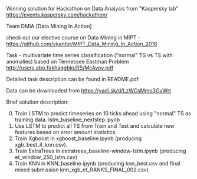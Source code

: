 Winning solution for Hackathon on Data Analysis from "Kaspersky lab"
https://events.kaspersky.com/hackathon/

Team DMIA [Data Mining In Action]

check out our elective course on Data Mining in MIPT - https://github.com/vkantor/MIPT_Data_Mining_In_Action_2016

Task - multivariate time series classification ("normal" TS vs TS with anomalies) based on Tennessee Eastman Problem http://users.abo.fi/khaggblo/RS/McAvoy.pdf

Detailed task description can be found in README.pdf

Data can be downloaded from https://yadi.sk/d/LzWCsMmo3GvWrt

Brief solution description:

0) Train LSTM to predict timeseries on 10 ticks ahead using "normal" TS as training data. lstm_baseline_nextstep.ipynb
1) Use LSTM to predict all TS from Train and Test and calculate new features based on error amount statistics.
2) Train Xgboost in xgboost_baseline.ipynb (producing xgb_best_4_knn.csv).
3) Train ExtraTrees in extratrees_baseline-window-lstm.ipynb (producing et_window_250_lstm.csv)
4) Train KNN in KNN_baseline.ipynb (producing knn_best.csv and final mixed submission  knn_xgb_et_RANKS_FINAL_002.csv)